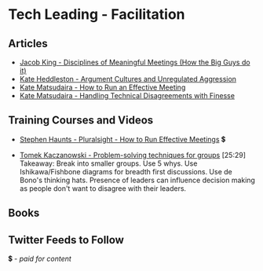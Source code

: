 # Tech Leading - Facilitation

## Articles

- [Jacob King - Disciplines of Meaningful Meetings (How the Big Guys do it)](https://cleverchecklist.com/blog/thoughts/disciplines-of-meaningful-meetings/)
- [Kate Heddleston - Argument Cultures and Unregulated Aggression](https://kateheddleston.com/blog/argument-cultures-and-unregulated-aggression)
- [Kate Matsudaira - How to Run an Effective Meeting](http://katemats.com/how-to-run-an-effective-meeting/)
- [Kate Matsudaira - Handling Technical Disagreements with Finesse](http://katemats.com/handling-technical-disagreements-with-finesse/)

## Training Courses and Videos

- [Stephen Haunts - Pluralsight - How to Run Effective Meetings](https://app.pluralsight.com/library/courses/run-effective-meetings) 💲

- [Tomek Kaczanowski - Problem-solving techniques for groups](https://vimeo.com/126778448) [25:29]
Takeaway: Break into smaller groups. Use 5 whys. Use Ishikawa/Fishbone diagrams for breadth first discussions. Use de Bono's thinking hats. Presence of leaders can influence decision making as people don't want to disagree with their leaders.  


## Books


## Twitter Feeds to Follow


💲 - *paid for content*